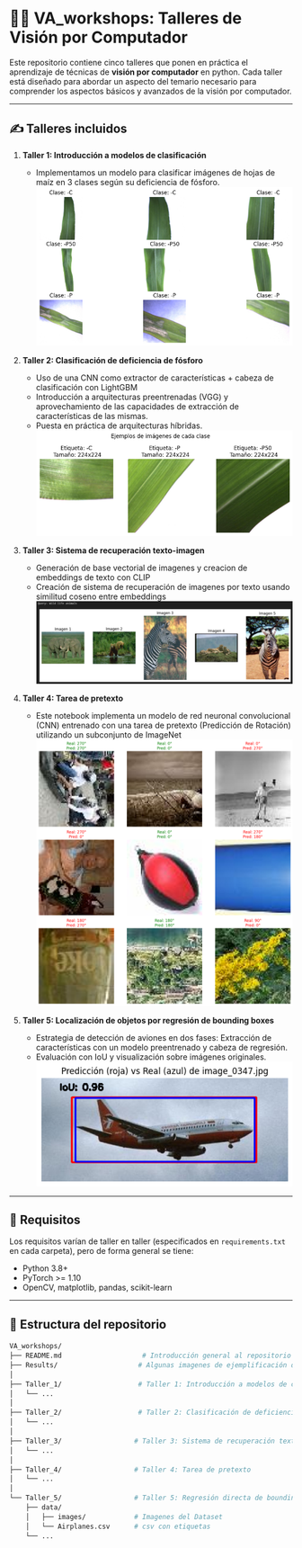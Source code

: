 # 🧠👀 VA_workshops: Talleres de Visión por Computador

Este repositorio contiene cinco talleres que ponen en práctica el aprendizaje de técnicas de **visión por computador** en python. Cada taller está diseñado para abordar un aspecto del temario necesario para comprender los aspectos básicos y avanzados de la visión por computador.

---

## ✍ Talleres incluidos

1. **Taller 1: Introducción a modelos de clasificación**
   - Implementamos un modelo para clasificar imágenes de hojas de maíz en 3 clases según su deficiencia de fósforo.
   ![Resultado Taller 1](Results/Taller_1_output.png) 
2. **Taller 2: Clasificación de deficiencia de fósforo**
   - Uso de una CNN como extractor de características + cabeza de clasificación con LightGBM
   - Introducción a arquitecturas preentrenadas (VGG) y aprovechamiento de las capacidades de extracción de características de las mismas.
   - Puesta en práctica de arquitecturas híbridas.
     ![Resultado Taller 2](Results/Taller_2_output.png)

3. **Taller 3: Sistema de recuperación texto-imagen**
   - Generación de base vectorial de imagenes y creacion de embeddings de texto con CLIP
   - Creación de sistema de recuperación de imagenes por texto usando similitud coseno entre embeddings
   ![Arquitectura ViTs](Results/Taller_3_output.png)
4. **Taller 4: Tarea de pretexto**
   - Este notebook implementa un modelo de red neuronal convolucional (CNN) entrenado con una tarea de pretexto (Predicción de Rotación) utilizando un subconjunto de ImageNet
![Resultados Taller 4](Results/Taller_4_output.png)
5. **Taller 5: Localización de objetos por regresión de bounding boxes**  
   - Estrategia de detección de aviones en dos fases: Extracción de características con un modelo preentrenado y cabeza de regresión.
   - Evaluación con IoU y visualización sobre imágenes originales.
![Detecciones Taller 5](Results/Taller_5_output.png)

---

## 🚀 Requisitos
Los requisitos varían de taller en taller (especificados en `requirements.txt` en cada carpeta), pero de forma general se tiene:
- Python 3.8+
- PyTorch >= 1.10
- OpenCV, matplotlib, pandas, scikit-learn

---

## 📂 Estructura del repositorio
```bash 
VA_workshops/
├── README.md                    # Introducción general al repositorio y talleres
├── Results/                    # Algunas imagenes de ejemplificación de cada taller
│
├── Taller_1/                   # Taller 1: Introducción a modelos de clasificación
│   └── ...
│
├── Taller_2/                   # Taller 2: Clasificación de deficiencia de fósforo
│   └── ...
│
├── Taller_3/                  # Taller 3: Sistema de recuperación texto-imagen
│   └── ...
│
├── Taller_4/                  # Taller 4: Tarea de pretexto
│   └── ...
│
└── Taller_5/                  # Taller 5: Regresión directa de bounding boxes
    ├── data/
    │   ├── images/            # Imagenes del Dataset
    │   └── Airplanes.csv      # csv con etiquetas
    └── ...
```

